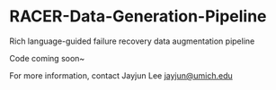 # RACER-Data-Generation-Pipeline
Rich language-guided failure recovery data augmentation pipeline


Code coming soon~


For more information, contact Jayjun Lee <jayjun@umich.edu>
